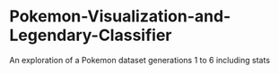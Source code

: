 # Pokemon-Visualization-and-Legendary-Classifier
An exploration of a Pokemon dataset generations 1 to 6 including stats
